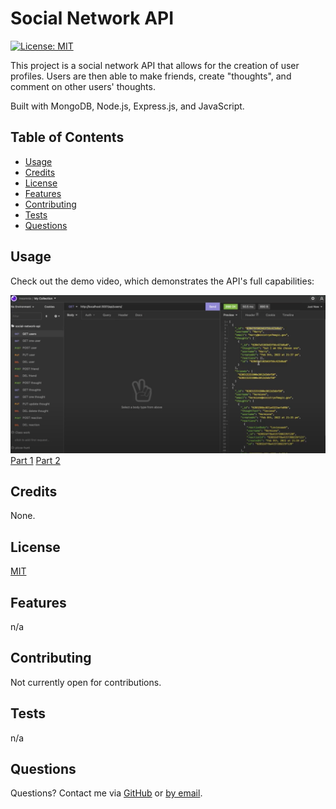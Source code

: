 
  
  # Social Network API

  [![License: MIT](https://img.shields.io/badge/License-MIT-yellow.svg)](https://opensource.org/licenses/MIT)

  This project is a social network API that allows for the creation of user profiles. Users are then able to make friends, create "thoughts", and comment on other users' thoughts.

  Built with MongoDB, Node.js, Express.js, and JavaScript.

  ## Table of Contents
  * [Usage](#usage)
  * [Credits](#credits)
  * [License](#license)
  * [Features](#features)
  * [Contributing](#contributing)
  * [Tests](#tests)
  * [Questions](#questions)


  ## Usage
  Check out the demo video, which demonstrates the API's full capabilities: 
  
  ![blech!](https://github.com/hpurring/social-network-api/blob/main/assets/social-network-screenshot.png)
  [Part 1](https://drive.google.com/file/d/1BL9awgGGavnkaeKaf5BxIFNAE-42jfJm/view?usp=sharing)
  [Part 2](https://drive.google.com/file/d/1nC8pnKjeLuRhDCCSWWAIIpN0Bzq74ueB/view?usp=sharing)


  ## Credits
  None.

  ## License 
  [MIT](https://choosealicense.com/licenses/mit/)

  ## Features
  n/a

  ## Contributing
  Not currently open for contributions.

  ## Tests
  n/a

  ## Questions
  Questions? Contact me via [GitHub](https://github.com/hpurring) or [by email](mailto:hilarypurrington@gmail.com).

